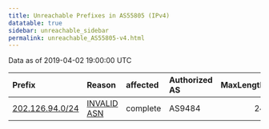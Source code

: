 ```yaml
---
title: Unreachable Prefixes in AS55805 (IPv4)
datatable: true
sidebar: unreachable_sidebar
permalink: unreachable_AS55805-v4.html
---
```


Data as of 2019-04-02 19:00:00 UTC


<div class="datatable-begin"></div>

| Prefix                                                   | Reason                                                                                                 | affected   | Authorized AS   |   MaxLength | Anchor                                       |   unreachable /24s |
|:---------------------------------------------------------|:-------------------------------------------------------------------------------------------------------|:-----------|:----------------|------------:|:---------------------------------------------|-------------------:|
| [202.126.94.0/24](https://stat.ripe.net/202.126.94.0/24) | [INVALID ASN](https://rpki-validator.ripe.net/announcement-preview?asn=AS55805&prefix=202.126.94.0/24) | complete   | AS9484          |          24 | [APNIC](unreachable_APNIC_RPKI_Root-v4.html) |                  1 |

<div class="datatable-end"></div>